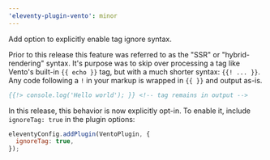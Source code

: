 ```yaml
---
'eleventy-plugin-vento': minor
---
```


Add option to explicitly enable tag ignore syntax.

Prior to this release this feature was referred to as the "SSR" or "hybrid-rendering" syntax. It's purpose was to skip over processing a tag like Vento's built-in `{{ echo }}` tag, but with a much shorter syntax: `{{! ... }}`. Any code following a `!` in your markup is wrapped in `{{ }}` and output as-is.

```hbs
{{!> console.log('Hello world'); }} <!-- tag remains in output -->
```

In this release, this behavior is now explicitly opt-in. To enable it, include `ignoreTag: true` in the plugin options:

```js
eleventyConfig.addPlugin(VentoPlugin, {
  ignoreTag: true,
});
```
